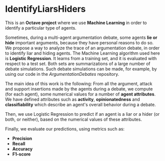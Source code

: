 IdentifyLiarsHiders
====================

This is an **Octave project** where we use **Machine Learning** in order to identify a particular type of agents.

Sometimes, during a multi-agent argumentation debate, some agents **lie or hide** important arguments, because they have personal reasons to do so.
We propose a way to analyze the trace of an argumentation debate, in order to identify liar and hiding agents.
The Machine Learning algorithm used here is **Logistic Regression**. It learns from a training set, and it is evaluated with respect to a test set.
Both sets are summarizations of a large number of debate simulations.
Such debate simulations can be made, for example, by using our code in the *ArgumentationDebates* repository.

The main idea of this work is the following:
From all the argument, attack and support insertions made by the agents during a debate, we compute (for each agent),
some numerical values for a number of **agent attributes**. We have defined attributes such as **activity**, 
**opinionatedness** and **classifiability** which describe an agent's overall behavior during a debate.

Then, we use Logistic Regression to predict if an agent is a liar or a hider (or both, or neither), based on the numerical values of these attributes.

Finally, we evaluate our predictions, using metrics such as:
* **Precision**
* **Recall**
* **Accuracy**
* **F1-score**
